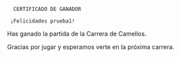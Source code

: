       CERTIFICADO DE GANADOR

     ¡Felicidades prueba1!

Has ganado la partida de la Carrera de Camellos.

Gracias por jugar y esperamos verte en la próxima carrera.
